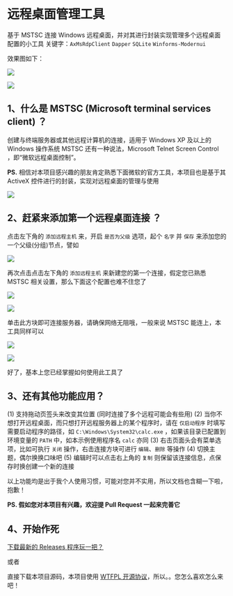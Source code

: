 # 远程桌面管理工具 
基于 MSTSC 连接 Windows 远程桌面，并对其进行封装实现管理多个远程桌面配置的小工具
关键字：`AxMsRdpClient` `Dapper` `SQLite` `Winforms-Modernui`

效果图如下：

![](http://olhzls0dg.bkt.clouddn.com/18-5-8/17327981.jpg)

![](http://olhzls0dg.bkt.clouddn.com/18-5-8/98245363.jpg)


## 1、什么是 MSTSC (Microsoft terminal services client) ？
创建与终端服务器或其他远程计算机的连接，适用于 Windows XP 及以上的 Windows 操作系统
MSTSC 还有一种说法，Microsoft Telnet Screen Control ，即“微软远程桌面控制”。

**PS.** 相信对本项目感兴趣的朋友肯定熟悉下面微软的官方工具，本项目也是基于其 ActiveX 控件进行的封装，实现对远程桌面的管理与使用

![](http://olhzls0dg.bkt.clouddn.com/18-5-8/22175420.jpg)

## 2、赶紧来添加第一个远程桌面连接 ？
点击左下角的 `添加远程主机` 来，开启 `是否为父级` 选项，起个 `名字` 并 `保存` 来添加您的一个父级(分组)节点，譬如

![](http://olhzls0dg.bkt.clouddn.com/18-5-8/44019779.jpg)

再次点击点击左下角的 `添加远程主机` 来新建您的第一个连接，假定您已熟悉 MSTSC 相关设置，那么下面这个配置也难不住您了

![](http://olhzls0dg.bkt.clouddn.com/18-5-8/58049960.jpg)

![](http://olhzls0dg.bkt.clouddn.com/18-5-8/75694214.jpg)

单击此方块即可连接服务器，请确保网络无阻哦，一般来说 MSTSC 能连上，本工具同样可以

![](http://olhzls0dg.bkt.clouddn.com/18-5-8/42893125.jpg)

![](http://olhzls0dg.bkt.clouddn.com/18-5-8/6584562.jpg)

好了，基本上您已经掌握如何使用此工具了

## 3、还有其他功能应用？

(1) 支持拖动页签头来改变其位置 (同时连接了多个远程可能会有些用)
(2) 当你不想打开远程桌面，而只想打开远程服务器上的某个程序时，请在 `仅启动程序` 时填写需要启动程序的路径，如 `C:\Windows\System32\calc.exe` ，如果该目录已配置到环境变量的 `PATH` 中，如本示例使用程序名 `calc` 亦同
(3) 右击页面头会有菜单选项，比如可执行 `关闭` 操作，右击连接方块可进行 `编辑`、`删除` 等操作
(4) 切换主题，偶尔换换口味吧
(5) 编辑时可以点击右上角的 `复制` 则保留该连接信息，点保存时换创建一个新的连接

以上功能均是出于我个人使用习惯，可能对您并不实用，所以文档也含糊一下啦，抱歉！

**PS. 假如您对本项目有兴趣，欢迎提 Pull Request 一起来完善它**

## 4、开始作死

[下载最新的 Releases 程序玩一把？](https://github.com/wang9563/RemoteDesktopManage/releases)

或者

直接下载本项目源码，本项目使用 [WTFPL 开源协议](https://github.com/wang9563/RemoteDesktopManage/blob/master/LICENSE)，所以。。您怎么喜欢怎么来吧！
